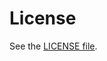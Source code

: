 # License
See the [LICENSE file](https://github.com/altair-viz/dash-vega-components/blob/main/LICENSE).